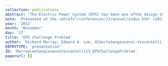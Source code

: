 ```yaml
---
collection: publications
abstract: 'The Electric Power System (EPS) has been one ofthe design drivers for iCyPhy.'
note: 'Presented at the <ahref="/conferences/13/annual/index.htm" >2013iCyPhy Executive Review</a>.'
year: '2013'
month: 'November'
day: '17'
title: 'EPS Challenge Problem'
author: 'Richard Murray, Edward A. Lee, AlbertoSangiovanni-Vincentelli'
ENTRYTYPE: 'presentation'
ID: 'MurrayLeeSangiovanniVincentelli13_EPSChallengeProblem'
paperurl: []
---
```

